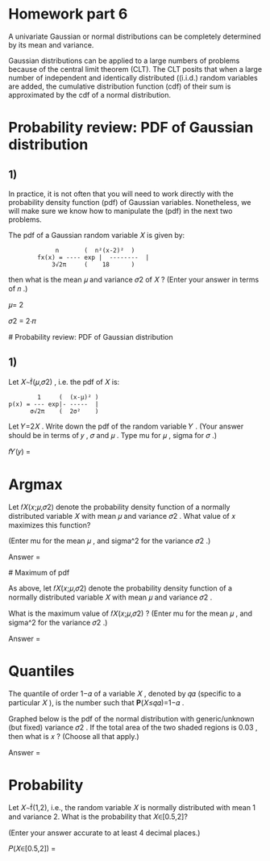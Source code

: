 # Homework part 6


A univariate Gaussian or normal distributions can be completely determined by its mean and variance.

Gaussian distributions can be applied to a large numbers of problems because of the central limit theorem (CLT). The CLT posits that when a large number of independent and identically distributed ((i.i.d.) random variables are added, the cumulative distribution function (cdf) of their sum is approximated by the cdf of a normal distribution.

# Probability review: PDF of Gaussian distribution

## 1) 

In practice, it is not often that you will need to work directly with the probability density function (pdf) of Gaussian variables. Nonetheless, we will make sure we know how to manipulate the (pdf) in the next two problems.

The pdf of a Gaussian random variable  𝑋  is given by:
```
			 n       (  n²(x-2)²  )
		fx(x) = ---- exp |  --------  |
			3√2π     (    18      )
```


then what is the mean  𝜇  and variance  𝜎2  of  𝑋 ?
(Enter your answer in terms of  𝑛 .)

𝜇= 2

𝜎2 = 2⋅𝜋


# Probability review: PDF of Gaussian distribution

## 1)

Let  𝑋∼(𝜇,𝜎2) , i.e. the pdf of  𝑋  is:

```
        1     (  (x-μ)² )
p(x) = --- exp|- -----  |
      σ√2π    (  2σ²    )

```

Let  𝑌=2𝑋 . Write down the pdf of the random variable  𝑌 . (Your answer should be in terms of  𝑦 ,  𝜎  and  𝜇 . Type mu for  𝜇 , sigma for  𝜎 .)

𝑓𝑌(𝑦) =  



# Argmax

Let  𝑓𝑋(𝑥;𝜇,𝜎2)  denote the probability density function of a normally distributed variable  𝑋  with mean  𝜇  and variance  𝜎2 . What value of  𝑥  maximizes this function?

(Enter mu for the mean  𝜇 , and sigma^2 for the variance  𝜎2 .)

Answer = 


# Maximum of pdf

As above, let  𝑓𝑋(𝑥;𝜇,𝜎2)  denote the probability density function of a normally distributed variable  𝑋  with mean  𝜇  and variance  𝜎2 .

What is the maximum value of  𝑓𝑋(𝑥;𝜇,𝜎2)  ?
(Enter mu for the mean  𝜇 , and sigma^2 for the variance  𝜎2 .)


Answer = 



# Quantiles

The quantile of order  1−𝛼  of a variable  𝑋 , denoted by  𝑞𝛼  (specific to a particular  𝑋 ), is the number such that  𝐏(𝑋≤𝑞𝛼)=1−𝛼 .

Graphed below is the pdf of the normal distribution with generic/unknown (but fixed) variance  𝜎2 . If the total area of the two shaded regions is  0.03 , then what is  𝑥 ?
(Choose all that apply.)


Answer = 




# Probability 

Let 𝑋∼(1,2), i.e., the random variable 𝑋 is normally distributed with mean 1 and variance 2. What is the probability that 𝑋∈[0.5,2]?

(Enter your answer accurate to at least 4 decimal places.)

𝑃(𝑋∈[0.5,2]) =  














